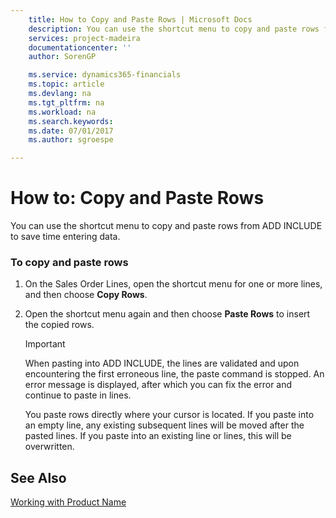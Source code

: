 ```yaml
---
    title: How to Copy and Paste Rows | Microsoft Docs
    description: You can use the shortcut menu to copy and paste rows from ADD INCLUDE<!--[!INCLUDE[navnow](../../includes/navnow_md.md)]--> to save time entering data.
    services: project-madeira
    documentationcenter: ''
    author: SorenGP

    ms.service: dynamics365-financials
    ms.topic: article
    ms.devlang: na
    ms.tgt_pltfrm: na
    ms.workload: na
    ms.search.keywords:
    ms.date: 07/01/2017
    ms.author: sgroespe

---
```

# How to: Copy and Paste Rows
You can use the shortcut menu to copy and paste rows from ADD INCLUDE<!--[!INCLUDE[navnow](../../includes/navnow_md.md)]--> to save time entering data.  
  
### To copy and paste rows  
  
1.  On the Sales Order Lines, open the shortcut menu for one or more lines, and then choose **Copy Rows**.  
  
2.  Open the shortcut menu again and then choose **Paste Rows** to insert the copied rows.  
  
    > [!IMPORTANT]  
    >  When pasting into ADD INCLUDE<!--[!INCLUDE[navnow](../../includes/navnow_md.md)]-->, the lines are validated and upon encountering the first erroneous line, the paste command is stopped. An error message is displayed, after which you can fix the error and continue to paste in lines.  
    >   
    >  You paste rows directly where your cursor is located. If you paste into an empty line, any existing subsequent lines will be moved after the pasted lines. If you paste into an existing line or lines, this will be overwritten.  
  
## See Also  
 [Working with Product Name](../FullExperience/working-with-$-p_1-product-name-$-.md)